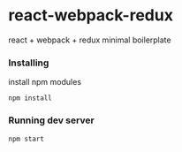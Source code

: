 # react-webpack-redux
react + webpack + redux minimal boilerplate



### Installing

install npm modules

```
npm install
```


### Running dev server

```
npm start
```
